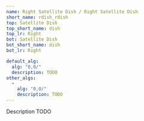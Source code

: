 ```yaml
---
name: Right Satellite Dish / Right Satellite Dish
short_name: rdish_rdish
top: Satellite Dish
top_short_name: dish
top_lr: Right
bot: Satellite Dish
bot_short_name: dish
bot_lr: Right

default_alg:
  alg: "0,0/"
  description: TODO
other_algs:
  -
    alg: "0,0/"
    description: TODO
---
```


Description TODO

